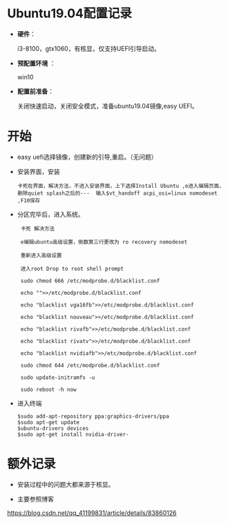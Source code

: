 # Ubuntu19.04配置记录
   - **硬件**： 
                                 
     i3-8100，gtx1060，有核显，仅支持UEFI引导启动。
- **预配置环境** ：

   win10
- **配置前准备**：

   关闭快速启动，关闭安全模式，准备ubuntu19.04镜像,easy UEFI。

 


# 开始 










-  easy uefi选择镜像，创建新的引导,重启。（无问题）

- 安装界面，安装

      卡死在界面，解决方法，不进入安装界面，上下选择Install Ubuntu ,e进入编辑页面，删除quiet splash之后的---  输入$vt_handoff acpi_osi=linux nomodeset ,F10保存

- 分区完毕后，进入系统。

       卡死 解决方法 
      
       e编辑ubuntu高级设置，倒数第三行更改为 ro recovery nomodeset
      
       重新进入高级设置
      
       进入root Drop to root shell prompt 
      
       sudo chmod 666 /etc/modprobe.d/blacklist.conf
          
       echo "">>/etc/modprobe.d/blacklist.conf          
      
       echo "blacklist vga16fb">>/etc/modprobe.d/blacklist.conf
       
       echo "blacklist nouveau">>/etc/modprobe.d/blacklist.conf
      
       echo "blacklist rivafb">>/etc/modprobe.d/blacklist.conf
      
       echo "blacklist rivatv">>/etc/modprobe.d/blacklist.conf
      
       echo "blacklist nvidiafb">>/etc/modprobe.d/blacklist.conf
       
       sudo chmod 644 /etc/modprobe.d/blacklist.conf

       sudo update-initramfs -u

       sudo reboot -h now
     
     
     
- 进入终端

      $sudo add-apt-repository ppa:graphics-drivers/ppa
      $sudo apt-get update
      $ubuntu-drivers devices
      $sudo apt-get install nvidia-driver-
 # 额外记录

   + 安装过程中的问题大都来源于核显。

+ 主要参照博客

https://blog.csdn.net/qq_41199831/article/details/83860126 
